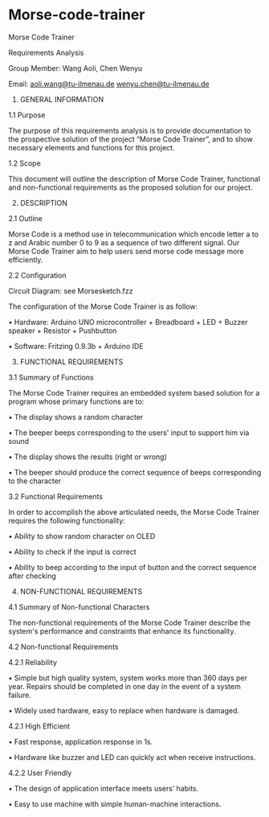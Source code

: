 # Morse-code-trainer


Morse Code Trainer

Requirements Analysis

Group Member:   Wang Aoli, Chen Wenyu

Email: aoli.wang@tu-ilmenau.de 
       wenyu.chen@tu-ilmenau.de

1. GENERAL INFORMATION

1.1	Purpose

The purpose of this requirements analysis is to provide documentation to the prospective solution of the project “Morse Code Trainer”, and to show necessary elements and functions for this project.

1.2	Scope

This document will outline the description of Morse Code Trainer, functional and non-functional requirements as the proposed solution for our project.

2. DESCRIPTION

2.1	Outline

Morse Code is a method use in telecommunication which encode letter a to z and Arabic number 0 to 9 as a sequence of two different signal. Our Morse Code Trainer aim to help users send morse code message more efficiently.

2.2	Configuration
 
Circuit Diagram: see Morsesketch.fzz

The configuration of the Morse Code Trainer is as follow:

•	Hardware: Arduino UNO microcontroller + Breadboard + LED + Buzzer speaker + Resistor + Pushbutton

•	Software: Fritzing 0.9.3b + Arduino IDE

3. FUNCTIONAL REQUIREMENTS 

3.1	Summary of Functions

The Morse Code Trainer requires an embedded system based solution for a program whose primary functions are to:

•	The display shows a random character

•	The beeper beeps corresponding to the users' input to support him via sound

•	The display shows the results (right or wrong)

•	The beeper should produce the correct sequence of beeps corresponding to the character

3.2	Functional Requirements

In order to accomplish the above articulated needs, the Morse Code Trainer requires the following functionality:
 
•	Ability to show random character on OLED

•	Ability to check if the input is correct

•	Ability to beep according to the input of button and the correct sequence after checking
 
4. NON-FUNCTIONAL REQUIREMENTS

4.1	Summary of Non-functional Characters

The non-functional requirements of the Morse Code Trainer describe the system's performance and constraints that enhance its functionality.

4.2	Non-functional Requirements

4.2.1	Reliability

•	Simple but high quality system, system works more than 360 days per year. Repairs should be completed in one day in the event of a system failure.

•	Widely used hardware, easy to replace when hardware is damaged.

4.2.1	High Efficient

•	Fast response, application response in 1s. 

•	Hardware like buzzer and LED can quickly act when receive instructions.
 
4.2.2 	User Friendly 

•	The design of application interface meets users’ habits.

•	Easy to use machine with simple human-machine interactions. 



